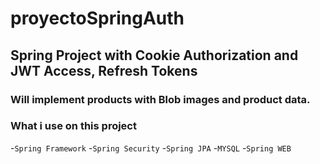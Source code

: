 # proyectoSpringAuth #

## Spring Project with Cookie Authorization and JWT Access, Refresh Tokens  ##

### Will implement products with Blob images and product data. ###

### What i use on this project ###

-`Spring Framework`
-`Spring Security`
-`Spring JPA`
-`MYSQL`
-`Spring WEB`
